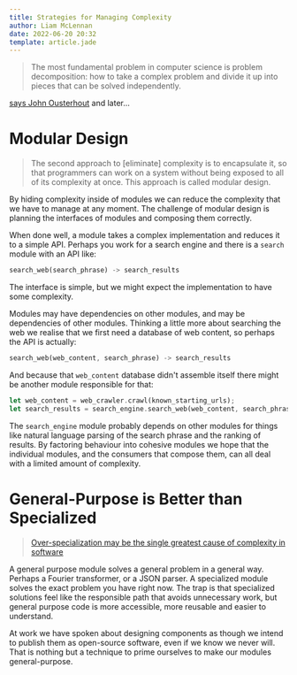 ```yaml
---
title: Strategies for Managing Complexity
author: Liam McLennan
date: 2022-06-20 20:32
template: article.jade
---
```


> The most fundamental problem in computer science is problem decomposition: how to take a complex problem and divide it up into pieces that can be solved independently.

[says John Ousterhout](https://web.stanford.edu/~ouster/cgi-bin/book.php) and later...

# Modular Design

> The second approach to [eliminate] complexity is to encapsulate it, so that programmers can work on a system without being exposed to all of its complexity at once. This approach is called modular design.

By hiding complexity inside of modules we can reduce the complexity that we have to manage at any moment. The challenge of modular design is planning the interfaces of modules and composing them correctly. 

When done well, a module takes a complex implementation and reduces it to a simple API. Perhaps you work for a search engine and there is a `search` module with an API like:

```rust
search_web(search_phrase) -> search_results
```

The interface is simple, but we might expect the implementation to have some complexity. 

Modules may have dependencies on other modules, and may be dependencies of other modules. Thinking a little more about searching the web we realise that we first need a database of web content, so perhaps the API is actually:

```rust
search_web(web_content, search_phrase) -> search_results
```

And because that `web_content` database didn't assemble itself there might be another module responsible for that:

```rust
let web_content = web_crawler.crawl(known_starting_urls);
let search_results = search_engine.search_web(web_content, search_phrase);
```

The `search_engine` module probably depends on other modules for things like natural language parsing of the search phrase and the ranking of results. By factoring behaviour into cohesive modules we hope that the individual modules, and the consumers that compose them, can all deal with a limited amount of complexity. 

# General-Purpose is Better than Specialized

> [Over-specialization may be the single greatest cause of complexity in software](https://web.stanford.edu/~ouster/cgi-bin/aposd2ndEdExtract.pdf)

A general purpose module solves a general problem in a general way. Perhaps a Fourier transformer, or a JSON parser. A specialized module solves the exact problem you have right now. The trap is that specialized solutions feel like the responsible path that avoids unnecessary work, but general purpose code is more accessible, more reusable and easier to understand. 

At work we have spoken about designing components as though we intend to publish them as open-source software, even if we know we never will. That is nothing but a technique to prime ourselves to make our modules general-purpose. 




